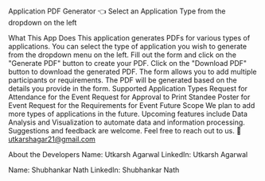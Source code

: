Application PDF Generator
👈 Select an Application Type from the dropdown on the left

What This App Does
This application generates PDFs for various types of applications.
You can select the type of application you wish to generate from the dropdown menu on the left.
Fill out the form and click on the "Generate PDF" button to create your PDF.
Click on the "Download PDF" button to download the generated PDF.
The form allows you to add multiple participants or requirements.
The PDF will be generated based on the details you provide in the form.
Supported Application Types
Request for Attendance for the Event
Request for Approval to Print Standee Poster for Event
Request for the Requirements for Event
Future Scope
We plan to add more types of applications in the future.
Upcoming features include Data Analysis and Visualization to automate data and information processing.
Suggestions and feedback are welcome. Feel free to reach out to us.
📨 utkarshagar21@gmail.com

About the Developers
Name: Utkarsh Agarwal
LinkedIn: Utkarsh Agarwal

Name: Shubhankar Nath
LinkedIn: Shubhankar Nath
